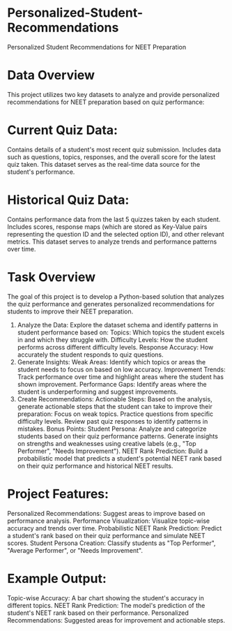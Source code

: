 # Personalized-Student-Recommendations
Personalized Student Recommendations for NEET Preparation

# Data Overview
This project utilizes two key datasets to analyze and provide personalized recommendations for NEET preparation based on quiz performance:

# Current Quiz Data:
Contains details of a student's most recent quiz submission.
Includes data such as questions, topics, responses, and the overall score for the latest quiz taken.
This dataset serves as the real-time data source for the student's performance.

# Historical Quiz Data:
Contains performance data from the last 5 quizzes taken by each student.
Includes scores, response maps (which are stored as Key-Value pairs representing the question ID and the selected option ID), and other relevant metrics.
This dataset serves to analyze trends and performance patterns over time.

# Task Overview
The goal of this project is to develop a Python-based solution that analyzes the quiz performance and generates personalized recommendations for students to improve their NEET preparation.

1. Analyze the Data:
Explore the dataset schema and identify patterns in student performance based on:
Topics: Which topics the student excels in and which they struggle with.
Difficulty Levels: How the student performs across different difficulty levels.
Response Accuracy: How accurately the student responds to quiz questions.
2. Generate Insights:
Weak Areas: Identify which topics or areas the student needs to focus on based on low accuracy.
Improvement Trends: Track performance over time and highlight areas where the student has shown improvement.
Performance Gaps: Identify areas where the student is underperforming and suggest improvements.
3. Create Recommendations:
Actionable Steps: Based on the analysis, generate actionable steps that the student can take to improve their preparation:
Focus on weak topics.
Practice questions from specific difficulty levels.
Review past quiz responses to identify patterns in mistakes.
Bonus Points:
Student Persona: Analyze and categorize students based on their quiz performance patterns.
Generate insights on strengths and weaknesses using creative labels (e.g., "Top Performer", "Needs Improvement").
NEET Rank Prediction: Build a probabilistic model that predicts a student's potential NEET rank based on their quiz performance and historical NEET results.

# Project Features:
Personalized Recommendations: Suggest areas to improve based on performance analysis.
Performance Visualization: Visualize topic-wise accuracy and trends over time.
Probabilistic NEET Rank Prediction: Predict a student's rank based on their quiz performance and simulate NEET scores.
Student Persona Creation: Classify students as "Top Performer", "Average Performer", or "Needs Improvement".

# Example Output:
Topic-wise Accuracy: A bar chart showing the student's accuracy in different topics.
NEET Rank Prediction: The model's prediction of the student's NEET rank based on their performance.
Personalized Recommendations: Suggested areas for improvement and actionable steps.


